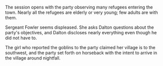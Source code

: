 <!-- TITLE: 2018-12-03 -->
<!-- SUBTITLE: The session of 2018-12-03 Earth, 3789-??-?? Ulpha -->

The session opens with the party observing many refugees entering the town. Nearly all the refugees are elderly or very young; few adults are with them.

Sergeant Fowler seems displeased. She asks Dalton questions about the party's objectives, and Dalton discloses nearly everything even though he did not have to.

The girl who reported the goblins to the party claimed her village is to the southwest, and the party set forth on horseback with the intent to arrive in the village around nightfall. 